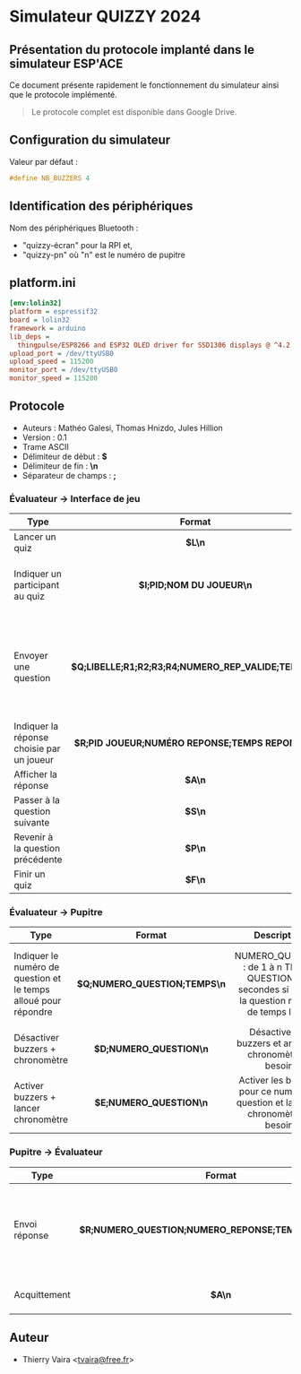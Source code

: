 # Simulateur QUIZZY 2024

## Présentation du protocole implanté dans le simulateur ESP'ACE

Ce document présente rapidement le fonctionnement du simulateur ainsi que le protocole implémenté.

> Le protocole complet est disponible dans Google Drive.

## Configuration du simulateur

Valeur par défaut :

```cpp
#define NB_BUZZERS 4
```

## Identification des périphériques

Nom des périphériques Bluetooth :

- \"quizzy-écran\" pour la RPI et,
- \"quizzy-pn\" où \"n\" est le numéro de pupitre

## platform.ini

```ini
[env:lolin32]
platform = espressif32
board = lolin32
framework = arduino
lib_deps =
  thingpulse/ESP8266 and ESP32 OLED driver for SSD1306 displays @ ^4.2.0
upload_port = /dev/ttyUSB0
upload_speed = 115200
monitor_port = /dev/ttyUSB0
monitor_speed = 115200
```

## Protocole

- Auteurs : Mathéo Galesi, Thomas Hnizdo, Jules Hillion
- Version : 0.1
- Trame ASCII
- Délimiteur de début : **\$**
- Délimiteur de fin : **\\n**
- Séparateur de champs : **;**

### Évaluateur -\> Interface de jeu

| **Type**       | **Format**     | **Description**   | **Exemple**    |
|----------------|:--------------:|:-----------------:|:--------------:|
| Lancer un quiz | **\$L\\n**     | Signaler le début d’un quiz    | **\$L\\n** |
| Indiquer un participant au quiz | **\$I;PID;NOM DU JOUEUR\\n**  | PID: string (l’identifiant du pupitre) NOM (ou pseudo) DU JOUEUR: string | **\$I;P1;Robert\\n** |
| Envoyer une question | **\$Q;LIBELLE;R1;R2;R3;R4;NUMERO_REP_VALIDE;TEMPS\\n** | LIBELLE : string (une question) R1, R2, R3 et R4: string (propositions) NUMERO_REP_VALIDE : int (1 à 4) TEMPS : int (en secondes, si 0 alors la question n’a pas de temps limite) | **\$Q;Quelle est le meilleur OS ?;Linux;Windows;Mac;Minitel;4;10\\n** La réponse valide est la n°4, le Minitel | 
| Indiquer la réponse choisie par un joueur | **\$R;PID JOUEUR;NUMÉRO REPONSE;TEMPS REPONSE\\n** | PID: string NUMÉRO REPONSE : 1 à 4 TEMPS RÉPONSE : en ms | **\$R;P1;1;3500\\n** Choix réponse n°1 pour joueur du pupitre 1 en 3500 ms |
| Afficher la réponse | **\$A\\n** | Afficher la réponse à la question actuelle | **\$A\\n** |
| Passer à la question suivante | **\$S\\n** |  Afficher question suivante |**\$S\\n** |
| Revenir à la question précédente | **\$P\\n** | Afficher question précédente | **\$P\\n** |
| Finir un quiz | **\$F\\n** | Signaler la fin d’un quiz | **\$F\\n** |

### Évaluateur -\> Pupitre

| **Type**       | **Format**     | **Description**   | **Exemple**    |
|----------------|:--------------:|:-----------------:|:--------------:|
| Indiquer le numéro de question et le temps alloué pour répondre | **\$Q;NUMERO_QUESTION;TEMPS\\n** | NUMERO_QUESTION : de 1 à n TEMPS QUESTION : en secondes si 0 alors la question n'a pas de temps limite | **\$Q;1;30\\n** Question n°**1** avec **30** secondes pour cette question |
| Désactiver buzzers + chronomètre | **\$D;NUMERO_QUESTION\\n** | Désactiver les buzzers et arrêter le chronomètre si besoin | **\$D;1\\n**   |
| Activer buzzers + lancer chronomètre      | **\$E;NUMERO_QUESTION\\n** | Activer les buzzers pour ce numéro de question et lancer le chronomètre si besoin           | **\$E;1\\n**   |

### Pupitre -\> Évaluateur

| **Type**       | **Format**     | **Description**   | **Exemple**    |
|----------------|:--------------:|:-----------------:|:--------------:|
| Envoi réponse  | **\$R;NUMERO_QUESTION;NUMERO_REPONSE;TEMPS_REPONSE\\n** | NUMERO_QUESTION: de 1 à n NUMERO_REPONSE : **1 à 4** TEMPS_REPONSE : **en ms** si 0 alors le temps n'a pas été mesuré | **\$R;1;2;17000\\n** |
| Acquittement   | **\$A\\n**     | Acquitter toutes les trames de l'évaluateur | **\$A\\n**     |

## Auteur

- Thierry Vaira <<tvaira@free.fr>>
